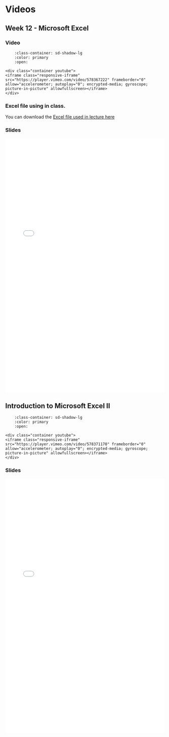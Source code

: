 # Videos

## Week 12 - Microsoft Excel

### Video

```{dropdown} 5.1 Introduction to Excel I
    :class-container: sd-shadow-lg
    :color: primary
    :open:

<div class="container youtube">
<iframe class="responsive-iframe" src="https://player.vimeo.com/video/578367222" frameborder="0" allow="accelerometer; autoplay="0"; encrypted-media; gyroscope; picture-in-picture" allowfullscreen></iframe>
</div>
```

### Excel file using in class.

You can download the [Excel file used in lecture here](https://github.com/ubco-mds-2020/data_530/raw/master/sales.xlsx)

### Slides

<iframe src="../../data_301_excel_intro_lecture2.pdf" width="100%" height="800px" frameBorder="0"> </iframe>

## Introduction to Microsoft Excel II

```{dropdown} 5.2 Introduction to Excel II
    :class-container: sd-shadow-lg
    :color: primary
    :open:

<div class="container youtube">
<iframe class="responsive-iframe" src="https://player.vimeo.com/video/578371170" frameborder="0" allow="accelerometer; autoplay="0"; encrypted-media; gyroscope; picture-in-picture" allowfullscreen></iframe>
</div>
```

### Slides

<iframe src="../../data_301_excel_analysis.pdf" width="100%" height="800px" frameBorder="0"> </iframe>